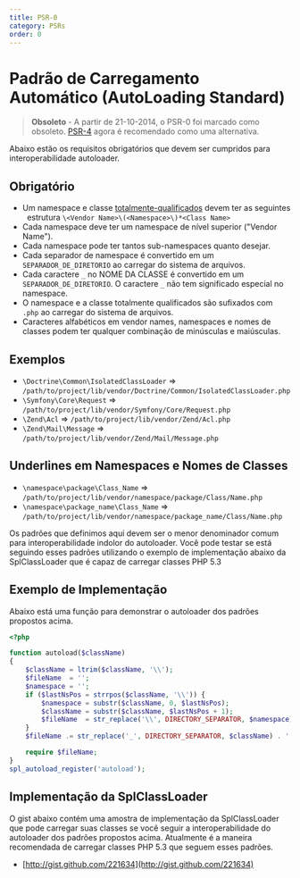 ```yaml
---
title: PSR-0
category: PSRs
order: 0
---
```


Padrão de Carregamento Automático (AutoLoading Standard)
====================

> **Obsoleto** - A partir de 21-10-2014, o PSR-0 foi marcado como obsoleto. [PSR-4] agora é recomendado
como uma alternativa.

[PSR-4]: http://www.php-fig.org/psr/psr-4/
[totalmente-qualificados]: https://www.php.net/manual/pt_BR/language.namespaces.rules.php

Abaixo estão os requisitos obrigatórios que devem ser cumpridos para interoperabilidade autoloader.

Obrigatório
-----------

* Um namespace e classe [totalmente-qualificados] devem ter as seguintes
  estrutura `\<Vendor Name>\(<Namespace>\)*<Class Name>`
* Cada namespace deve ter um namespace de nível superior ("Vendor Name").
* Cada namespace pode ter tantos sub-namespaces quanto desejar.
* Cada separador de namespace é convertido em um `SEPARADOR_DE_DIRETORIO` ao
  carregar do sistema de arquivos.
* Cada caractere `_` no NOME DA CLASSE é convertido em um `SEPARADOR_DE_DIRETORIO`. 
  O caractere `_` não tem significado especial no namespace.
* O namespace e a classe totalmente qualificados são sufixados com `.php` ao
  carregar do sistema de arquivos.
* Caracteres alfabéticos em vendor names, namespaces e nomes de classes podem
  ter qualquer combinação de minúsculas e maiúsculas.

Exemplos
--------

* `\Doctrine\Common\IsolatedClassLoader` => `/path/to/project/lib/vendor/Doctrine/Common/IsolatedClassLoader.php`
* `\Symfony\Core\Request` => `/path/to/project/lib/vendor/Symfony/Core/Request.php`
* `\Zend\Acl` => `/path/to/project/lib/vendor/Zend/Acl.php`
* `\Zend\Mail\Message` => `/path/to/project/lib/vendor/Zend/Mail/Message.php`

Underlines em Namespaces e Nomes de Classes
-------------------------------------------

* `\namespace\package\Class_Name` => `/path/to/project/lib/vendor/namespace/package/Class/Name.php`
* `\namespace\package_name\Class_Name` => `/path/to/project/lib/vendor/namespace/package_name/Class/Name.php`

Os padrões que definimos aqui devem ser o menor denominador comum para
interoperabilidade indolor do autoloader. Você pode testar se está
seguindo esses padrões utilizando o exemplo de implementação abaixo da 
SplClassLoader que é capaz de carregar classes PHP 5.3

Exemplo de Implementação
------------------------

Abaixo está uma função para demonstrar o autoloader dos padrões propostos acima.

~~~php
<?php

function autoload($className)
{
    $className = ltrim($className, '\\');
    $fileName  = '';
    $namespace = '';
    if ($lastNsPos = strrpos($className, '\\')) {
        $namespace = substr($className, 0, $lastNsPos);
        $className = substr($className, $lastNsPos + 1);
        $fileName  = str_replace('\\', DIRECTORY_SEPARATOR, $namespace) . DIRECTORY_SEPARATOR;
    }
    $fileName .= str_replace('_', DIRECTORY_SEPARATOR, $className) . '.php';

    require $fileName;
}
spl_autoload_register('autoload');
~~~

Implementação da SplClassLoader
-------------------------------

O gist abaixo contém uma amostra de implementação da SplClassLoader que pode 
carregar suas classes se você seguir a interoperabilidade do autoloader dos 
padrões propostos acima. Atualmente é a maneira recomendada de carregar 
classes PHP 5.3 que seguem esses padrões.

* [http://gist.github.com/221634](http://gist.github.com/221634)
